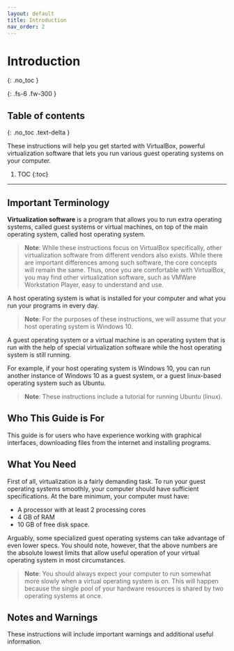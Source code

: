 ```yaml
---
layout: default
title: Introduction
nav_order: 2
---
```


# Introduction
{: .no_toc }



{: .fs-6 .fw-300 }

## Table of contents
{: .no_toc .text-delta }

These instructions will help you get started with VirtualBox, powerful virtualization software that lets you run various guest operating systems on your computer.


1. TOC
{:toc}

---


## Important Terminology

**Virtualization software** is a program that allows you to run extra operating systems, called guest systems or virtual machines, on top of the main operating system, called host operating system.

> **Note**: While these instructions focus on VirtualBox specifically, other virtualization software from different vendors also exists. While there are important differences among such software, the core concepts will remain the same. Thus, once you are comfortable with VirtualBox, you may find other virtualization software, such as VMWare Workstation Player, easy to understand and use.

A host operating system is what is installed for your computer and what you run your programs in every day.

> **Note**: For the purposes of these instructions, we will assume that your host operating system is Windows 10.

A guest operating system or a virtual machine is an operating system that is run with the help of special virtualization software while the host operating system is still running.

For example, if your host operating system is Windows 10, you can run another instance of Windows 10 as a guest system, or a guest linux-based operating system such as Ubuntu.

> **Note**: These instructions include a tutorial for running Ubuntu (linux).

## Who This Guide is For

This guide is for users who have experience working with graphical interfaces, downloading files from the internet and installing programs.

## What You Need

First of all, virtualization is a fairly demanding task. To run your guest operating systems smoothly, your computer should have sufficient specifications. At the bare minimum, your computer must have:

- A processor with at least 2 processing cores
- 4 GB of RAM
- 10 GB of free disk space.

Arguably, some specialized guest operating systems can take advantage of even lower specs. You should note, however, that the above numbers are the absolute lowest limits that allow useful operation of your virtual operating system in most circumstances.

> **Note**: You should always expect your computer to run somewhat more slowly when a virtual operating system is on. This will happen because the single pool of your hardware resources is shared by two operating systems at once.

## Notes and Warnings

These instructions will include important warnings and additional useful information.
